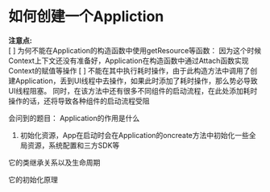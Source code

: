 # 如何创建一个Appliction  
**注意点:**  
 [ ] 为何不能在Application的构造函数中使用getResource等函数： 因为这个时候Context上下文还没有准备好，Application在构造函数中通过Attach函数实现Context的赋值等操作
 [ ] 不能在其中执行耗时操作，由于此构造方法中调用了创建Application，丢到UI线程中去操作，如果此时添加了耗时操作，那么势必导致UI线程阻塞。
	同时，在该方法中还有很多不同组件的启动流程，在此处添加耗时操作的话，还将导致各种组件的启动流程受阻

会问到的题目：
Application的作用是什么
1. 初始化资源，App在启动时会在Application的oncreate方法中初始化一些全局资源，系统配置和三方SDK等

它的类继承关系以及生命周期

它的初始化原理

